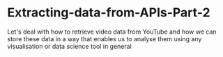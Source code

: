 # Extracting-data-from-APIs-Part-2
Let's deal with how to retrieve video data from YouTube and how we can store these data in a way that enables us to analyse them using any visualisation or  data science tool in general
